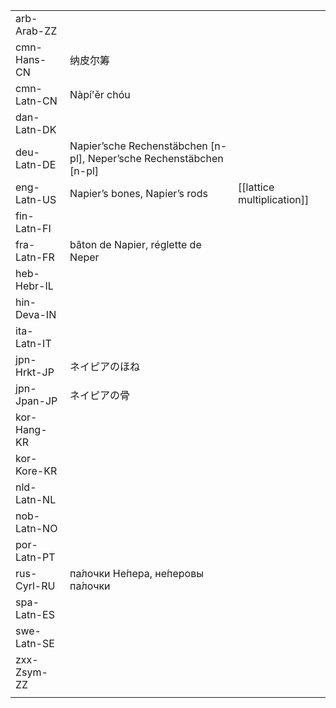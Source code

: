 | | | |
|-|-|-|
| arb-Arab-ZZ |  |  |
| cmn-Hans-CN | 纳皮尔筹 |  |
| cmn-Latn-CN | Nàpí'ěr chóu |  |
| dan-Latn-DK |  |  |
| deu-Latn-DE | Napier’sche Rechenstäbchen [n-pl], Neper’sche Rechenstäbchen [n-pl] |  |
| eng-Latn-US | Napier’s bones, Napier’s rods | [[lattice multiplication]] |
| fin-Latn-FI |  |  |
| fra-Latn-FR | bâton de Napier, réglette de Neper |  |
| heb-Hebr-IL |  |  |
| hin-Deva-IN |  |  |
| ita-Latn-IT |  |  |
| jpn-Hrkt-JP | ネイピアのほね |  |
| jpn-Jpan-JP | ネイピアの骨 |  |
| kor-Hang-KR |  |  |
| kor-Kore-KR |  |  |
| nld-Latn-NL |  |  |
| nob-Latn-NO |  |  |
| por-Latn-PT |  |  |
| rus-Cyrl-RU | па́лочки Не́пера, не́перовы па́лочки |  |
| spa-Latn-ES |  |  |
| swe-Latn-SE |  |  |
| zxx-Zsym-ZZ |  |  |
|  |  |  |
